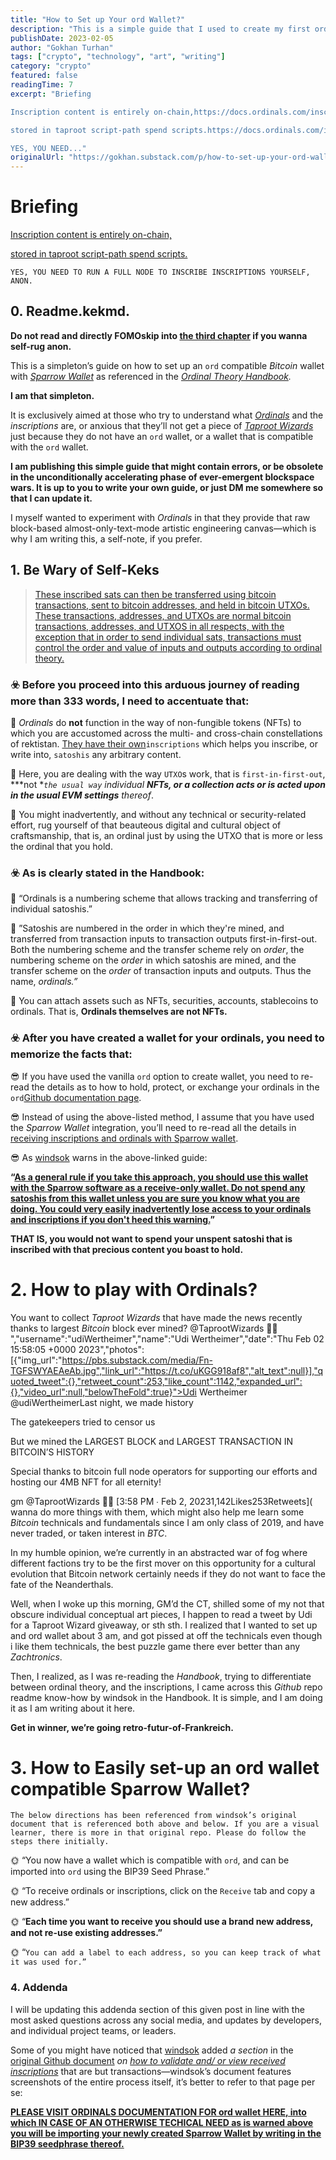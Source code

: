 ```yaml
---
title: "How to Set up Your ord Wallet?"
description: "This is a simple guide that I used to create my first ord wallet compatible wallet via Sparrow Wallet. If you are a technical person, you'll only need to read the Ordinal Theory Handbook."
publishDate: 2023-02-05
author: "Gokhan Turhan"
tags: ["crypto", "technology", "art", "writing"]
category: "crypto"
featured: false
readingTime: 7
excerpt: "Briefing

Inscription content is entirely on-chain,https://docs.ordinals.com/inscriptions.html

stored in taproot script-path spend scripts.https://docs.ordinals.com/inscriptions.html

YES, YOU NEED..."
originalUrl: "https://gokhan.substack.com/p/how-to-set-up-your-ord-wallet"
---
```


# Briefing

[Inscription content is entirely on-chain,](https://docs.ordinals.com/inscriptions.html)

[stored in taproot script-path spend scripts.](https://docs.ordinals.com/inscriptions.html)

`YES, YOU NEED TO RUN A FULL NODE TO INSCRIBE INSCRIPTIONS YOURSELF, ANON.`

## 0. Readme.kekmd.

**Do not read and directly FOMOskip into [the third chapter](https://gokhan.substack.com/i/101022954/how-to-easily-set-up-an-ord-wallet-compatible-sparrow-wallet) if you wanna self-rug anon.**

This is a simpleton’s guide on how to set up an `ord` compatible *Bitcoin* wallet with *[Sparrow Wallet](https://gist.github.com/windsok/5b53a1ced6ef3eddbde260337de28980)* as referenced in the *[Ordinal Theory Handbook](https://docs.ordinals.com/).*

**I am that simpleton.**

It is exclusively aimed at those who try to understand what *[Ordinals](https://discord.gg/ordinals)* and the *inscriptions* are, or anxious that they’ll not get a piece of *[Taproot Wizards](https://discord.gg/taprootwizards)* just because they do not have an `ord` wallet, or a wallet that is compatible with the `ord` wallet.

**I am publishing this simple guide that might contain errors, or be obsolete in the unconditionally accelerating phase of ever-emergent blockspace wars. It is up to you to write your own guide, or just DM me somewhere so that I can update it.**

I myself wanted to experiment with *Ordinals* in that they provide that raw block-based almost-only-text-mode artistic engineering canvas—which is why I am writing this, a self-note, if you prefer.

## 1. Be Wary of Self-Keks

>
> [These inscribed sats can then be transferred using bitcoin transactions, sent to bitcoin addresses, and held in bitcoin UTXOs. These transactions, addresses, and UTXOs are normal bitcoin transactions, addresses, and UTXOS in all respects, with the exception that in order to send individual sats, transactions must control the order and value of inputs and outputs according to ordinal theory.](https://docs.ordinals.com/inscriptions.html)
>

### ☣️ Before you proceed into this arduous journey of reading more than 333 words, I need to accentuate that:

🦍 *Ordinals* do **not** function in the way of non-fungible tokens (NFTs) to which you are accustomed across the multi- and cross-chain constellations of rektistan. [They have their own](https://docs.ordinals.com/inscriptions.html)`inscriptions` which helps you inscribe, or write into, `satoshis` any arbitrary content.

🦍  Here, you are dealing with the way `UTXO`s work, that is `first-in-first-out`, ***not ***`the usual way`* individual **NFTs, or a collection acts or is acted upon in the usual EVM settings** thereof*.

🦍  You might inadvertently, and without any technical or security-related effort, rug yourself of that beauteous digital and cultural object of craftsmanship, that is, an ordinal just by using the UTXO that is more or less the ordinal that you hold.

### ☣️  As is clearly stated in the Handbook:

🐸 “Ordinals is a numbering scheme that allows tracking and transferring of individual satoshis.”

🐸 ”Satoshis are numbered in the order in which they're mined, and transferred from transaction inputs to transaction outputs first-in-first-out. Both the numbering scheme and the transfer scheme rely on *order*, the numbering scheme on the *order* in which satoshis are mined, and the transfer scheme on the *order* of transaction inputs and outputs. Thus the name, *ordinals.”*

🐸 You can attach assets such as NFTs, securities, accounts, stablecoins to ordinals. That is, **Ordinals themselves are not NFTs.**

### ☣️  After you have created a wallet for your ordinals, you need to memorize the facts that:

😎 If you have used the vanilla `ord` option to create wallet, you need to re-read the details as to how to hold, protect, or exchange your ordinals in the `ord`[Github documentation page](https://github.com/casey/ord).

😎 Instead of using the above-listed method, I assume that you have used the *Sparrow Wallet* integration, you’ll need to re-read all the details in [receiving inscriptions and ordinals with Sparrow wallet](https://gist.github.com/windsok/5b53a1ced6ef3eddbde260337de28980).

😎 As [windsok](https://twitter.com/windsok) warns in the above-linked guide:

**“[As a general rule if you take this approach, you should use this wallet with the Sparrow software as a receive-only wallet. Do not spend any satoshis from this wallet unless you are sure you know what you are doing. You could very easily inadvertently lose access to your ordinals and inscriptions if you don't heed this warning.](https://gist.github.com/windsok/5b53a1ced6ef3eddbde260337de28980)”**

**THAT IS, you would not want to spend your unspent satoshi that is inscribed with that precious content you boast to hold.**

# 2. How to play with Ordinals?

You want to collect *Taproot Wizards* that have made the news recently thanks to largest *Bitcoin* block ever mined?
@TaprootWizards 🧙‍♂️ ","username":"udiWertheimer","name":"Udi Wertheimer","date":"Thu Feb 02 15:58:05 +0000 2023","photos":[{"img_url":"https://pbs.substack.com/media/Fn-TGFSWYAEAeAb.jpg","link_url":"https://t.co/uKGG918af8","alt_text":null}],"quoted_tweet":{},"retweet_count":253,"like_count":1142,"expanded_url":{},"video_url":null,"belowTheFold":true}">Udi Wertheimer @udiWertheimerLast night, we made history

The gatekeepers tried to censor us

But we mined the LARGEST BLOCK and LARGEST TRANSACTION IN BITCOIN’S HISTORY

Special thanks to bitcoin full node operators for supporting our efforts and hosting our 4MB NFT for all eternity!

gm @TaprootWizards 🧙‍♂️
[3:58 PM ∙ Feb 2, 20231,142Likes253Retweets](<TwitterEmbed id="1621176136142045191" /> wanna do more things with them, which might also help me learn some *Bitcoin* technicals and fundamentals since I am only class of 2019, and have never traded, or taken interest in *BTC*.

In my humble opinion, we’re currently in an abstracted war of fog where different factions try to be the first mover on this opportunity for a cultural evolution that Bitcoin network certainly needs if they do not want to face the fate of the Neanderthals.

Well, when I woke up this morning, GM’d the CT, shilled some of my not that obscure individual conceptual art pieces, I happen to read a tweet by Udi for a Taproot Wizard giveaway, or sth sth. I realized that I wanted to set up and ord wallet about 3 am, and got pissed at off the technicals even though i like them technicals, the best puzzle game there ever better than any *Zachtronics*.

Then, I realized, as I was re-reading the *Handbook*, trying to differentiate between ordinal theory, and the inscriptions, I came across this *Github* repo readme know-how by windsok in the Handbook. It is simple, and I am doing it as I am writing about it here.

**Get in winner, we’re going retro-futur-of-Frankreich.**

# 3. How to Easily set-up an ord wallet compatible Sparrow Wallet?

`The below directions has been referenced from windsok’s original document that is referenced both above and below. If you are a visual learner, there is more in that original repo. Please do follow the steps there initially.`

🌞 “You now have a wallet which is compatible with `ord`, and can be imported into `ord` using the BIP39 Seed Phrase.”

🌞 “To receive ordinals or inscriptions, click on the `Receive` tab and copy a new address.”

🌞 “**Each time you want to receive you should use a brand new address, and not re-use existing addresses.”**

🌞 “`You can add a label to each address, so you can keep track of what it was used for.”`

### 4. Addenda

I will be updating this addenda section of this given post in line with the most asked questions across any social media, and updates by developers, and individual project teams, or leaders.

Some of you might have noticed that [windsok](https://twitter.com/windsok) added *a section* in the [original Github document](https://gist.github.com/windsok/5b53a1ced6ef3eddbde260337de28980) *on [how to validate and/ or view received inscriptions](https://gist.github.com/windsok/5b53a1ced6ef3eddbde260337de28980#validating--viewing-received-inscriptions)* that are but transactions—windsok’s document features screenshots of the entire process itself, it’s better to refer to that page per se:

>

**[PLEASE VISIT ORDINALS DOCUMENTATION FOR ord wallet HERE, into which IN CASE OF AN OTHERWISE TECHICAL NEED as is warned above you will be importing your newly created Sparrow Wallet by writing in the BIP39 seedphrase thereof.](https://github.com/casey/ord)**